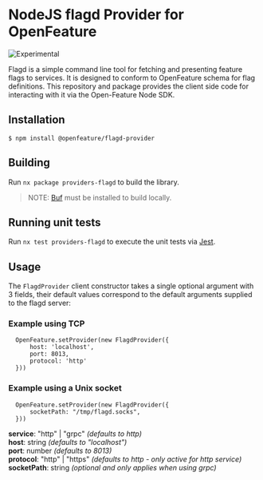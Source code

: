 # NodeJS flagd Provider for OpenFeature

![Experimental](https://img.shields.io/badge/experimental-breaking%20changes%20allowed-yellow)

Flagd is a simple command line tool for fetching and presenting feature flags to services. It is designed to conform to OpenFeature schema for flag definitions. This repository and package provides the client side code for interacting with it via the Open-Feature Node SDK.

## Installation

```
$ npm install @openfeature/flagd-provider
```

## Building

Run `nx package providers-flagd` to build the library.

> NOTE: [Buf](https://docs.buf.build/installation) must be installed to build locally.

## Running unit tests

Run `nx test providers-flagd` to execute the unit tests via [Jest](https://jestjs.io).

## Usage

The `FlagdProvider` client constructor takes a single optional argument with 3 fields, their default values correspond to the default arguments supplied to the flagd server:

### Example using TCP

```
  OpenFeature.setProvider(new FlagdProvider({
      host: 'localhost',
      port: 8013,
      protocol: 'http'
  }))
```

### Example using a Unix socket

```
  OpenFeature.setProvider(new FlagdProvider({
      socketPath: "/tmp/flagd.socks",
  }))
```

**service**: "http" | "grpc" _(defaults to http)_  
**host**: string _(defaults to "localhost")_  
**port**: number _(defaults to 8013)_  
**protocol**: "http" | "https" _(defaults to http - only active for http service)_
**socketPath**: string _(optional and only applies when using grpc)_
